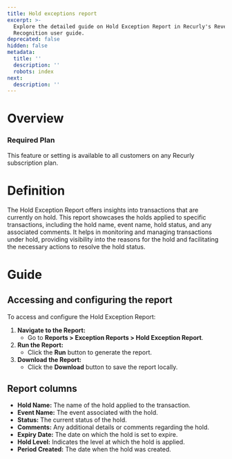 ```yaml
---
title: Hold exceptions report
excerpt: >-
  Explore the detailed guide on Hold Exception Report in Recurly's Revenue
  Recognition user guide.
deprecated: false
hidden: false
metadata:
  title: ''
  description: ''
  robots: index
next:
  description: ''
---
```

# Overview

### Required Plan

This feature or setting is available to all customers on any Recurly subscription plan.

# Definition

The Hold Exception Report offers insights into transactions that are currently on hold. This report showcases the holds applied to specific transactions, including the hold name, event name, hold status, and any associated comments. It helps in monitoring and managing transactions under hold, providing visibility into the reasons for the hold and facilitating the necessary actions to resolve the hold status.

# Guide

## Accessing and configuring the report

To access and configure the Hold Exception Report:

1. **Navigate to the Report:**
   * Go to **Reports > Exception Reports > Hold Exception Report**.
2. **Run the Report:**
   * Click the **Run** button to generate the report.
3. **Download the Report:**
   * Click the **Download** button to save the report locally.

## Report columns

* **Hold Name:** The name of the hold applied to the transaction.
* **Event Name:** The event associated with the hold.
* **Status:** The current status of the hold.
* **Comments:** Any additional details or comments regarding the hold.
* **Expiry Date:** The date on which the hold is set to expire.
* **Hold Level:** Indicates the level at which the hold is applied.
* **Period Created:** The date when the hold was created.